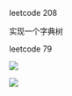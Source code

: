 leetcode 208

实现一个字典树



leetcode 79

![](http://ww4.sinaimg.cn/large/006tNc79ly1g42pqfr5klj30uu0u0ti5.jpg)

![](http://ww1.sinaimg.cn/large/006tNc79ly1g42q2ph0fsj312f0u0gvg.jpg)










